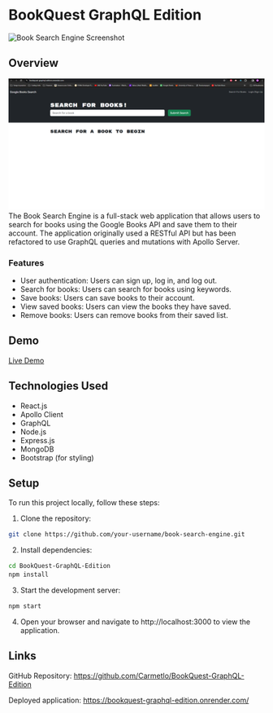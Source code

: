 # BookQuest GraphQL Edition

![Book Search Engine Screenshot](screenshot.png)

## Overview
![alt text](image.png)
The Book Search Engine is a full-stack web application that allows users to search for books using the Google Books API and save them to their account. The application originally used a RESTful API but has been refactored to use GraphQL queries and mutations with Apollo Server.

### Features

- User authentication: Users can sign up, log in, and log out.
- Search for books: Users can search for books using keywords.
- Save books: Users can save books to their account.
- View saved books: Users can view the books they have saved.
- Remove books: Users can remove books from their saved list.

## Demo

[Live Demo](demo-link)

## Technologies Used

- React.js
- Apollo Client
- GraphQL
- Node.js
- Express.js
- MongoDB
- Bootstrap (for styling)

## Setup

To run this project locally, follow these steps:

1. Clone the repository:

```bash
git clone https://github.com/your-username/book-search-engine.git
```
2. Install dependencies:

```bash
cd BookQuest-GraphQL-Edition
npm install
```

3. Start the development server:

```bash
npm start
```

4.  Open your browser and navigate to http://localhost:3000 to view the application.

## Links

GitHub Repository:  https://github.com/Carmetlo/BookQuest-GraphQL-Edition

Deployed application:  https://bookquest-graphql-edition.onrender.com/